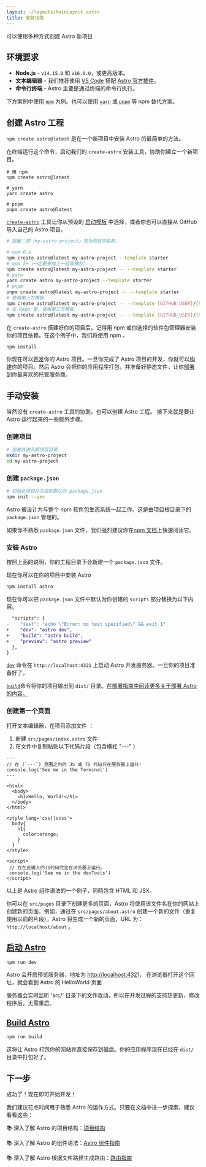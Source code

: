 ```yaml
---
layout: ~/layouts/MainLayout.astro
title: 安装指南
---
```


可以使用多种方式创建 Astro 新项目

## 环境要求

- **Node.js** - `v14.15.0` 和 `v16.0.0`，或更高版本。
- **文本编辑器** - 我们推荐使用 [VS Code](https://code.visualstudio.com/) 搭配 [Astro 官方插件](https://marketplace.visualstudio.com/items?itemName=astro-build.astro-vscode)。
- **命令行终端** - Astro 主要是通过终端的命令行执行。

下方案例中使用 [`npm`](https://www.npmjs.com/) 为例。也可以使用 [`yarn`](https://yarnpkg.com/) 或 [`pnpm`](https://pnpm.io/) 等 npm 替代方案。

## 创建 Astro 工程

`npm create astro@latest` 是在一个新项目中安装 Astro 的最简单的方法。

在终端运行这个命令，启动我们的 `create-astro` 安装工具，协助你建立一个新项目。

```shell
# 用 npm
npm create astro@latest

# yarn
yarn create astro

# pnpm
pnpm create astro@latest
```

[`create-astro`](https://github.com/withastro/astro/tree/main/packages/create-astro) 工具让你从预设的 [启动模板](/zh-CN/examples) 中选择，或者你也可以直接从 GitHub 导入自己的 Astro 项目。

```bash
# 提醒：把「my-astro-project」改为项目的名称。

# npm 6.x
npm create astro@latest my-astro-project --template starter
# npm 7+（一定要多加上一组双横杠）
npm create astro@latest my-astro-project -- --template starter
# yarn
yarn create astro my-astro-project --template starter
# pnpm
pnpm create astro@latest my-astro-project -- --template starter
# 使用第三方模板
npm create astro@latest my-astro-project -- --template [GITHUB_USER]/[REPO_NAME]
# 在 Repo 里，使用第三方模板
npm create astro@latest my-astro-project -- --template [GITHUB_USER]/[REPO_NAME]/path/to/template
```

在 `create-astro` 搭建好你的项目后，记得用 npm 或你选择的软件包管理器安装你的项目依赖。在这个例子中，我们将使用 npm 。

```bash
npm install
```

你现在可以[开发](#start-astro)你的 Astro 项目。一旦你完成了 Astro 项目的开发，你就可以[构建](#build-astro)你的项目。然后 Astro 会把你的应用程序打包，并准备好静态文件，让你[部署](/guides/deploy)到你最喜欢的托管服务商。

## 手动安装

当然没有 `create-astro` 工具的协助，也可以创建 Astro 工程。 接下来就是要让 Astro 运行起来的一些额外步骤。

### 创建项目

```bash
# 创建并进入新项目目录
mkdir my-astro-project
cd my-astro-project
```

### 创建 `package.json`

```bash
# 初始化项目并生成的默认的 package.json
npm init --yes
```

Astro 被设计为与整个 npm 软件包生态系统一起工作。这是由项目根目录下的 `package.json` 管理的。

如果你不熟悉 `package.json` 文件，我们强烈建议你在[npm 文档](https://docs.npmjs.com/creating-a-package-json-file)上快速阅读它。

### 安裝 Astro

按照上面的说明，你的工程目录下会新建一个 `package.json` 文件。

现在你可以在你的项目中安装 Astro

```bash
npm install astro
```

现在你可以把 `package.json` 文件中默认为你创建的 `scripts` 部分替换为以下内容。

```diff
  "scripts": {
-    "test": "echo \"Error: no test specified\" && exit 1"
+    "dev": "astro dev",
+    "build": "astro build",
+    "preview": "astro preview"
  },
}
```

[`dev`](#start-dev) 命令在 `http://localhost:4321` 上启动 Astro 开发服务器。一旦你的项目准备好了。

[`build`](#build-astro)命令将你的项目输出到 `dist/` 目录。[在部署指南中阅读更多关于部署 Astro 的内容。](/guides/deploy)

### 创建第一个页面

打开文本编辑器，在项目添加文件 ：

1. 新建 `src/pages/index.astro` 文件
2. 在文件中复制粘贴以下代码片段（包含横杠 "---" ）

```astro
---
// 在 (`---`) 范围之内的 JS 或 TS 代码只在服务器上运行!
console.log('See me in the Terminal')
---

<html>
  <body>
    <h1>Hello, World!</h1>
  </body>
</html>

<style lang='css||scss'>
  body{
    h1{
      color:orange;
    }
  }
</style>

<script>
 // 在在此输入的JS代码完全在浏览器上运行。
 console.log('See me in the devTools')
</script>
```

以上是 Astro 组件语法的一个例子，同時包含 HTML 和 JSX。

你可以在 `src/pages` 目录下创建更多的页面，Astro 将使用该文件名在你的网站上创建新的页面。例如，通过在 `src/pages/about.astro` 创建一个新的文件（重复使用以前的片段），Astro 将生成一个新的页面，URL 为：`http://localhost/about` 。

## [启动 Astro](#start-astro)

```bash
npm run dev
```

Astro 会开启预览服务器，地址为 [http://localhost:4321](http://localhost:4321)，
在浏览器打开这个网址，就会看到 Astro 的 HelloWorld 页面

服务器会实时监听 'src/' 目录下的文件改动，所以在开发过程的支持热更新，修改程序后，无需重启。

## [Build Astro](#build-astro)

```bash
npm run build
```

这将让 Astro 打包你的网站并直接保存到磁盘。你的应用程序现在已经在 `dist/` 目录中打包好了。

## 下一步

成功了！现在即可开始开发！

我们建议花点时间用于熟悉 Astro 的运作方式。只要在文档中进一步探索，建议看看这些：

📚 深入了解 Astro 的项目结构：[项目结构](/core-concepts/project-structure)

📚 深入了解 Astro 的组件语法：[Astro 组件指南](/core-concepts/astro-components)

📚 深入了解 Astro 根据文件路径生成路由：[路由指南](/core-concepts/astro-pages)
